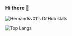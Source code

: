 ### Hi there 👋

![Hernandsv01's GitHub stats](https://github-readme-stats.vercel.app/api?username=hernandsv01&show_icons=true&theme=radical)

![Top Langs](https://github-readme-stats.vercel.app/api/top-langs/?username=Hernandsv01&show_icons=true&theme=radical)

<!--
**Hernandsv01/Hernandsv01** is a ✨ _special_ ✨ repository because its `README.md` (this file) appears on your GitHub profile.

Here are some ideas to get you started:

- 🔭 I’m currently working on ...
- 🌱 I’m currently learning ...
- 👯 I’m looking to collaborate on ...
- 🤔 I’m looking for help with ...
- 💬 Ask me about ...
- 📫 How to reach me: ...
- 😄 Pronouns: ...
- ⚡ Fun fact: ...
-->
